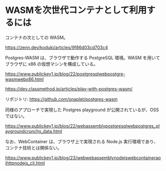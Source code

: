 # WASMを次世代コンテナとして利用するには

コンテナの次としての WASM。

https://zenn.dev/koduki/articles/9f86d03cd703c4

Postgres-WASM は、ブラウザで動作する PostgreSQL 環境。WASM を用いてブラウザに x86 の仮想マシンを構成している。

https://www.publickey1.jp/blog/22/postgresqlwebpostgre-wasmwebx86.html

https://dev.classmethod.jp/articles/play-with-postgres-wasm/

リポジトリ: https://github.com/snaplet/postgres-wasm

同様のアプローチで実現した Postgres playground が公開されているが、OSS ではない。

https://www.publickey1.jp/blog/22/webassemblypostgresqlwebpostgres_playgroundcrunchy_data.html

なお、WebContainer は、ブラウザ上で実現される Node.js 実行環境であり、コンテナ技術とは関係ない。

https://www.publickey1.jp/blog/23/webwebassemblynodejswebcontainerapihttpnodejs_cli.html